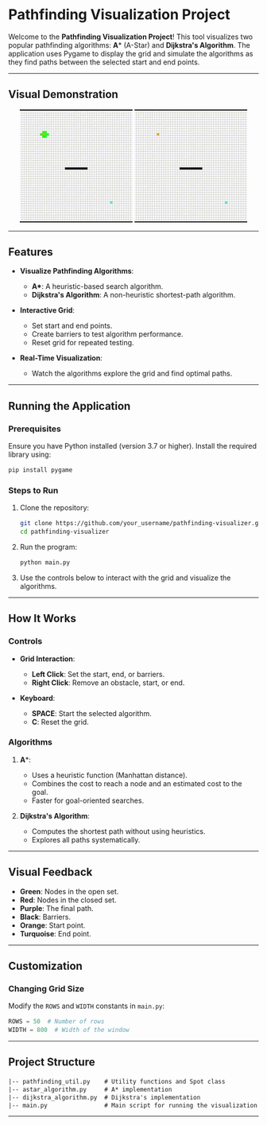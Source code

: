 
# Pathfinding Visualization Project

Welcome to the **Pathfinding Visualization Project**! This tool visualizes two popular pathfinding algorithms: **A*** (A-Star) and **Dijkstra's Algorithm**. The application uses Pygame to display the grid and simulate the algorithms as they find paths between the selected start and end points.

---

## Visual Demonstration

<p align="center">
  <img src="images/A-star.gif" alt="A* Algorithm Demo" width="45%" />
  <img src="images/Dijkstra.gif" alt="Dijkstra Algorithm Demo" width="45%" />
</p>

---

## Features

- **Visualize Pathfinding Algorithms**:
  - **A\***: A heuristic-based search algorithm.
  - **Dijkstra's Algorithm**: A non-heuristic shortest-path algorithm.
  
- **Interactive Grid**:
  - Set start and end points.
  - Create barriers to test algorithm performance.
  - Reset grid for repeated testing.

- **Real-Time Visualization**:
  - Watch the algorithms explore the grid and find optimal paths.

---

## Running the Application

### Prerequisites

Ensure you have Python installed (version 3.7 or higher). Install the required library using:

```bash
pip install pygame
```

### Steps to Run

1. Clone the repository:

   ```bash
   git clone https://github.com/your_username/pathfinding-visualizer.git
   cd pathfinding-visualizer
   ```

2. Run the program:

   ```bash
   python main.py
   ```

3. Use the controls below to interact with the grid and visualize the algorithms.

---

## How It Works

### Controls

- **Grid Interaction**:
  - **Left Click**: Set the start, end, or barriers.
  - **Right Click**: Remove an obstacle, start, or end.

- **Keyboard**:
  - **SPACE**: Start the selected algorithm.
  - **C**: Reset the grid.

### Algorithms

1. **A***:
   - Uses a heuristic function (Manhattan distance).
   - Combines the cost to reach a node and an estimated cost to the goal.
   - Faster for goal-oriented searches.

2. **Dijkstra's Algorithm**:
   - Computes the shortest path without using heuristics.
   - Explores all paths systematically.

---

## Visual Feedback

- **Green**: Nodes in the open set.
- **Red**: Nodes in the closed set.
- **Purple**: The final path.
- **Black**: Barriers.
- **Orange**: Start point.
- **Turquoise**: End point.

---

## Customization

### Changing Grid Size

Modify the `ROWS` and `WIDTH` constants in `main.py`:

```python
ROWS = 50  # Number of rows
WIDTH = 800  # Width of the window
```

---

## Project Structure

```
|-- pathfinding_util.py    # Utility functions and Spot class
|-- astar_algorithm.py     # A* implementation
|-- dijkstra_algorithm.py  # Dijkstra's implementation
|-- main.py                # Main script for running the visualization
```

---
